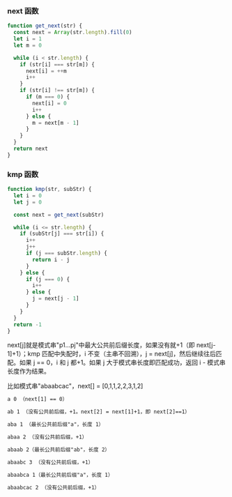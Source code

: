 ### next 函数

```js
function get_next(str) {
  const next = Array(str.length).fill(0)
  let i = 1
  let m = 0

  while (i < str.length) {
    if (str[i] === str[m]) {
      next[i] = ++m
      i++
    }
    if (str[i] !== str[m]) {
      if (m === 0) {
        next[i] = 0
        i++
      } else {
        m = next[m - 1]
      }
    }
  }
  return next
}
```

### kmp 函数

```js
function kmp(str, subStr) {
  let i = 0
  let j = 0

  const next = get_next(subStr)

  while (i <= str.length) {
    if (subStr[j] === str[i]) {
      i++
      j++
      if (j === subStr.length) {
        return i - j
      }
    } else {
      if (j === 0) {
        i++
      } else {
        j = next[j - 1]
      }
    }
  }
  return -1
}
```

next[j]就是模式串"p1...pj"中最大公共前后缀长度，如果没有就+1（即 next[j-1]+1）；kmp 匹配中失配时，i 不变（主串不回溯），j = next[j]，然后继续往后匹配。如果 j == 0，i 和 j 都+1。如果 j 大于模式串长度即匹配成功，返回 i - 模式串长度作为结果。

比如模式串"abaabcac"，next[] = [0,1,1,2,2,3,1,2]

```txt
a 0 （next[1] == 0）

ab 1 （没有公共前后缀，+1。next[2] = next[1]+1，即 next[2]==1）

aba 1 （最长公共前后缀"a"，长度 1）

abaa 2 （没有公共前后缀，+1）

abaab 2（最长公共前后缀"ab"，长度 2）

abaabc 3 （没有公共前后缀，+1）

abaabca 1（最长公共前后缀"a"，长度 1）

abaabcac 2 （没有公共前后缀，+1）
```
